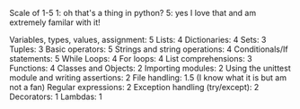Scale of 1-5 
1: oh that's a thing in python?
5: yes I love that and am extremely familar with it!


Variables, types, values, assignment: 5
Lists: 4
Dictionaries: 4
Sets: 3
Tuples: 3
Basic operators: 5
Strings and string operations: 4
Conditionals/If statements: 5
While Loops: 4
For loops: 4
List comprehensions: 3
Functions: 4
Classes and Objects: 2
Importing modules: 2
Using the unittest module and writing assertions: 2
File handling: 1.5 (I know what it is but am not a fan)
Regular expressions: 2
Exception handling (try/except): 2
Decorators: 1
Lambdas: 1